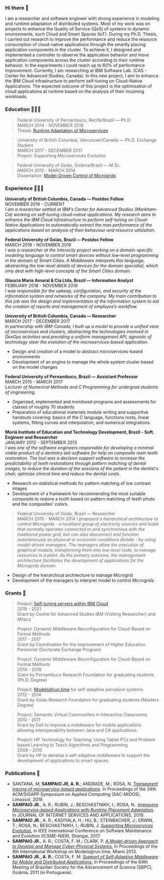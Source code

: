 ### Hi there 👋

I am a researcher and software engineer with strong experience in modeling and
runtime adaptation of distributed systems. Most of my work was on projects to
enhance the Quality of Service (QoS) of systems in dynamic environments, such
Cloud and Smart Spaces (IoT). During my Ph.D. Thesis, I carried out research to
improve the performance and reduce the resource consumption of cloud-native
applications through the smartly placing application components in the cluster.
To achieve it, I designed and implemented a controller to observe the
application behavior and move application components across the cluster
according to their runtime behavior. In the experiments I could reach up to 60%
of performance improvement. Currently, I am researching at IBM Software Lab.
(CAS - Center for Advanced Studies, Canada). In this new project, I aim to
enhance the IBM Cloud infrastructure to perform self-tuning on Cloud-Native
Applications. The expected outcome of this project is the optimization of cloud
applications at runtime based on the analysis of their incoming workloads.

### Education 👨🏻‍🎓

>Federal University of Pernambuco, Recife/Brazil — Ph.D
</br>MARCH 2014 - NOVEMBER 2018 
</br>Thesis: [Runtime Adaptation of Microservices](https://repositorio.ufpe.br/bitstream/123456789/32395/1/TESE%20Adalberto%20Ribeiro%20sampaio%20Jr.pdf)

>University of British Columbia, Vancouver/Canada — Ph.D. Exchange Student
</br>MARCH 2017 - DECEMBER 2017
</br>Project: Supporting Microservices Evolution

>Federal University of Goiás, Goiânia/Brazil — M.Sc.
</br>MARCH 2012 - MARCH 2014
</br>Dissertation: [Model-Driven Control of Microgrids](https://repositorio.bc.ufg.br/tede/handle/tede/3859)


### Experience 🧑🏻‍💻

**University of British Columbia, Canada — Postdoc Fellow**
</br>NOVEMBER 2019 - CURRENT 
</br>_I am a researcher settled at IBM's Center for Advanced Studies (Markham-Ca)
working on self-tuning cloud-native applications. My research aims to enhance
the IBM Cloud infrastructure to perform self-tuning on Cloud-Native Applications
to automatically extract the max performance of the applications based on
analysis of their behaviour and resource utilization._

**Federal University of Goiás, Brazil — Postdoc Fellow**
</br>MARCH 2019 - NOVEMBER 2019 
</br>_I was a researcher at the Interscity project working on a domain-specific
modeling language to control smart devices without low-level programming in the
domain of Smart Cities. A Middleware interprets this language, abstracting the
low-level details of devices for the domain specialist, which only deal with
high-level concepts of the Smart Cities domain._

**Glaucia Maria Amaral & Cia Ltda, Brazil — Information Analyst**
</br>FEBRUARY 2018 - NOVEMBER 2019
</br>_I was responsible for the upkeep, configuration, and security of the information
system and networks of the company. My main contribution to this job was the
design and implementation of the information system to aid the creation of
reports and management of employee’s workflow._

**University of British Columbia, Canada — Researcher**
</br>MARCH 2017 - DECEMBER 2017
</br>_In partnership with IBM-Canada, I built up a model to provide a unified view of
microservices and clusters, abstracting the technologies involved in DevOps
activities and providing a uniform management API, agnostic of technology steer
the evolution of the microservices-based application._
* Design and creation of a model to abstract microservices-based environments
* Development of an engine to manage the whole system cluster based on the model changes

**Federal University of Pernambuco, Brazil — Assistant Professor**
</br>MARCH 2015 - MARCH 2017
</br>_Lecturer of Numerical Methods and C Programming for undergrad students of
engineering._
* Organized, implemented and monitored programs and assessments for
classes of roughly 70 students
* Preparation of educational materials module
writing and supportive handouts covering: basics of the C language, functions
roots, linear systems, fitting curves and interpolation, and numerical
integrations.

**Moriá Institute of Education and Technology Development, Brazil - Soft. Engineer and Researcher**
</br>JANUARY 2012 - SEPTEMBER 2013
</br>_I was one of the software engineers
responsible for developing a minimal viable product of a dentistry aid-software
for help on composite resin teeth restoration. The tool was a decision support
  software to increase the predictability of teeth restorations through pattern
  matching of dental images, to reduce the duration of the sessions of the
  patient in the dentist's chair, optimize clinical time and reduce the dentist
  costs_.
* Research on statistical methods for pattern matching of low
  contrast images
* Development of a framework for
  recommending the most suitable composite to restore a tooth based on pattern
  matching of teeth photo and the composites' colors.

>Federal University of Goiás, Brazil — Researcher
</br>MARCH 2010 - MARCH 2014
_I proposed a hierarchical architecture to control Microgrids - a localized group
of electricity sources and loads that normally operates connected to and
synchronous with the traditional power grid, but can also disconnect and function
autonomously as physical or economic conditions dictate -  by using model-driven
managers. The managers allow the execution of graphical models, transforming
them into low-level code, to manage resources in a plant. As the primary
outcome, the management architecture facilitates the development of applications
for the Microgrids domain._
* Design of the hierarchical architecture to manage Microgrid
* Development of the managers to interpret model to control Microgrids

### Grants 🤩

>Project: [Self-tuning servers within IBM
Cloud](https://www.mitacs.ca/en/projects/self-tuning-servers-within-ibm-cloud)
</br>2019 - 2021
</br>Grant by Centre for Advanced Studies IBM (Visiting Researcher) and Mitacs

>Project: Dynamic Middleware Reconfiguration for Cloud-Based on Formal Methods
</br>2017 - 2017
</br>Grant by Coordination for the Improvement of Higher Education Personnel (Doctorate Exchange Program)

>Project: Dynamic Middleware Reconfiguration for Cloud-Based on Formal Methods
</br>2014 - 2018
</br>Grant by Pernambuco Research Foundation for graduating students (Ph.D. Degree)

>Project: Models@run.time for self-adaptive pervasive systems
</br>2012 - 2014
</br>Grant by Goiás Research Foundation for graduating students (Masters Degree)

>Project: Semantic Virtual Communities in Interactive Classrooms
</br>2010 - 2011
</br>Grant by Dell to improve a middleware for mobile applications allowing interoperability between Java and C# applications.

>Project: HP Technology for Teaching: Using Tablet PCs and Problem based Learning to Teach Algorithms and Programming 
</br>2009 - 2010
</br>Grant by HP to develop a self-adaptive middleware to support the development of applications to smart spaces.


### Publications 📑

* SANTANA, M; **SAMPAIO JR, A. R.**; ANDRADE, M.; ROSA, N. _[Transparent tracing of
  microservice-based applications](https://dl.acm.org/doi/abs/10.1145/3297280.3297403)_. In Proceedings of the 34th ACM/SIGAPP
  Symposium on Applied Computing (SAC-MiDOS), Limassol, 2019.
* **SAMPAIO JR.**, A. R.; RUBIN, J.; BESCHASTNIKH, I.; ROSA, N..  _[Improving
  Microservice-based Applications with Runtime Placement Adaptation](https://jisajournal.springeropen.com/articles/10.1186/s13174-019-0104-0)._ In JOURNAL
  OF INTERNET SERVICES AND APPLICATIONS, 2019.
* **SAMPAIO JR.**, A. R.; KADIYALA, H.; HU, B.; STEINBACHER, J.; ERWIN, T.; ROSA,
  N.; BESCHASTNIKH, I.; RUBIN, J. _[Supporting Microservices Evolution.](https://www.researchgate.net/publication/319776186_Supporting_Microservice_Evolution)_  In IEEE
  International Conference on Software Maintenance and Evolution (ICSME-NIER),
  Shangai, 2017.
* **SAMPAIO JR.**, A. R.; COSTA, F. M.; CLARK, P. _[A Model-driven Approach to
  Develop and Manage Cyber-Physical Systems.](http://citeseerx.ist.psu.edu/viewdoc/summary?doi=10.1.1.402.7594)_ In Proceedings of the 8th
  International Workshop on Models\@run.time, Miami 2013.
* **SAMPAIO JR., A. R.**; COSTA, F. M. _[Support of Self-Adaptive Middleware for
  Mobile and Distributed Applications.](http://www.sbpcnet.org.br/livro/63ra/conpeex/pibic/trabalhos/adalbert.pdf)_ In Proceedings of the 64th Meeting of
  Brazilian Society for the Advancement of Science (SBPC), Goiânia, 2011 (in
  Portuguese).

<!--
**adalrsjr1/adalrsjr1** is a ✨ _special_ ✨ repository because its `README.md` (this file) appears on your GitHub profile.

Here are some ideas to get you started:

- 🔭 I’m currently working on ...
- 🌱 I’m currently learning ...
- 👯 I’m looking to collaborate on ...
- 🤔 I’m looking for help with ...
- 💬 Ask me about ...
- 📫 How to reach me: ...
- 😄 Pronouns: ...
- ⚡ Fun fact: ...
-->
